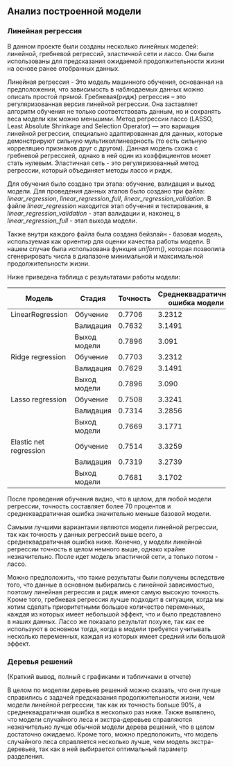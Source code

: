 ## Анализ построенной модели
### Линейная регрессия
В данном проекте были созданы несколько линейных моделей: линейной, гребневой регрессий, эластичной сети и лассо. 
Они были использованы для предсказания ожидаемой продолжительности жизни на основе ранее отобранных данных.

Линейная регрессия - Это модель машинного обучения, основанная на предположении, что зависимость в наблюдаемых 
данных можно описать простой прямой.
Гребневая(ридж) регрессия – это регуляризованная версия линейной регрессии. Она заставляет алгоритм обучения не только 
соответствовать данным, но и сохранять веса модели как можно меньшими.
Метод регрессии лассо (LASSO, Least Absolute Shrinkage and Selection Operator) — это вариация линейной регрессии, 
специально адаптированная для данных, которые демонстрируют сильную мультиколлинеарность (то есть сильную корреляцию
признаков друг с другом). Данная модель схожа с гребневой регрессией, однако в ней один из коэффициентов может стать 
нулевым.
Эластичная сеть - это регуляризованный метод регрессии, который объединяет методы лассо и ридж.

Для обучения было создано три этапа: обучение, валидация и выход модели. Для проведения данных этапов было создано три
файла: *linear_regression*, *linear_regression_full*, *linear_regression_validation*. В файле *linear_regression* 
находится этап обучения и тестирования, в *linear_regression_validation* - этап валидации и, наконец, в *linear_regression_full* - этап 
выхода модели. 

Также внутри каждого файла была создана бейзлайн - базовая модель, используемая как ориентир для оценки 
качества работы модели. В нашем случае была использована функция *uniform()*, которая позволила сгенерировать числа в 
диапазоне минимальной и максимальной продолжительности жизни. 

Ниже приведена таблица с результатами работы модели:

| Модель                 | Стадия       | Точность | Среднеквадратичная ошибка модели | Среднеквадратичная ошибка бейзлайна 
|------------------------|--------------|----------|----------------------------------|--------------------------------------
| LinearRegression       | Обучение     | 0.7706   | 3.2312                           | 12.88                                
|                        | Валидация    | 0.7632   | 3.1491                           | 13.14                                
|                        | Выход модели | 0.7896   | 3.091                            | 15.5                                 
| Ridge regression       | Обучение     | 0.7703   | 3.2312                           | 13.07                               
|                        | Валидация    | 0.7629   | 3.1491                           | 13.32                                
|                        | Выход модели | 0.7896   | 3.090                            | 15.8                                 
| Lasso regression       | Обучение     | 0.7508   | 3.3241                           | 13.8                                 
|                        | Валидация    | 0.7314   | 3.2856                           | 13.05                                
|                        | Выход модели | 0.7669   | 3.1771                           | 15.43                                
| Elastic net regression | Обучение     | 0.7514   | 3.3259                           | 12.81                                
|                        | Валидация    | 0.7319   | 3.2739                           | 13.2                                 
|                        | Выход модели | 0.7681   | 3.1702                           | 15.59     

После проведения обучения видно, что в целом, для любой модели регрессии, точность составляет более 70 процентов и 
среднеквадратичная ошибка значительно меньше базовой модели.

Самыми лучшими вариантами являются модели линейной регрессии, так как точность у данных регрессий выше всего, а 
среднеквадратичная ошибка ниже. Конечно, у модели линейной регрессии точность в целом немного выше, однако крайне 
незначительно. После идет модель эластичной сети, а только потом - лассо. 

Можно предположить, что такие результаты были получены вследствие того, что данные в основном выбирались с линейной 
зависимостью, поэтому линейная регрессия и ридж имеют самую высокую точность. Кроме того, гребневая регрессия лучше 
подходит в ситуации, когда мы хотим сделать приоритетными большое количество переменных, каждая из которых имеет 
небольшой эффект, что и было представлено в наших данных. Лассо же показало результат похуже, так как ее используют в 
основном тогда, когда в модели требуется учитывать несколько переменных, каждая из которых имеет средний или большой 
эффект.

### Деревья решений 
(Краткий вывод, полный с графиками и табличками в отчете)

В целом по моделям деревьев решений можно сказать, что они лучше справились 
с задачей предсказания продолжительности жизни, чем модели линейной регрессии,
так как их точность больше 90%, а среднеквадратичная ошибка в несколько раз ниже.
Также выявлено, что модели случайного леса и экстра-деревьев справляются незначительно 
лучше обычной модели дерева решений, что в целом достаточно ожидаемо. Кроме того, можно 
предположить, что модель случайного леса справляется несколько лучше, чем модель экстра-деревьев,
так как в ней выбирается оптимальный параметр разделения. 